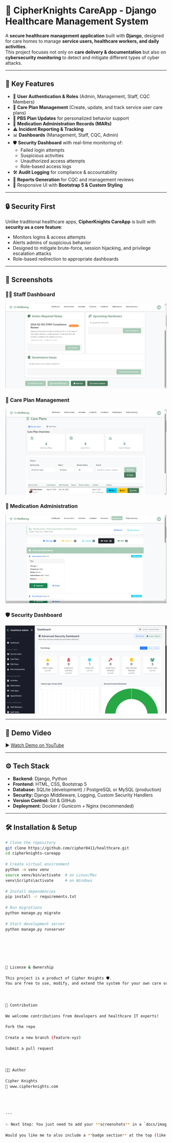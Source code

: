 # 🏥 CipherKnights CareApp - Django Healthcare Management System  

A **secure healthcare management application** built with **Django**, designed for care homes to manage **service users, healthcare workers, and daily activities**.  
This project focuses not only on **care delivery & documentation** but also on **cybersecurity monitoring** to detect and mitigate different types of cyber attacks.  

---

## 🚀 Key Features  

- 🔐 **User Authentication & Roles** (Admin, Management, Staff, CQC Members)  
- 📝 **Care Plan Management** (Create, update, and track service user care plans)  
- 🧠 **PBS Plan Updates** for personalized behavior support  
- 💊 **Medication Administration Records (MARs)**  
- ⚠️ **Incident Reporting & Tracking**  
- 📊 **Dashboards** (Management, Staff, CQC, Admin)  
- 🛡️ **Security Dashboard** with real-time monitoring of:  
  - Failed login attempts  
  - Suspicious activities  
  - Unauthorized access attempts  
  - Role-based access logs  
- 🛠️ **Audit Logging** for compliance & accountability  
- 📑 **Reports Generation** for CQC and management reviews  
- 🎨 Responsive UI with **Bootstrap 5 & Custom Styling**  

---

## 🔒 Security First  

Unlike traditional healthcare apps, **CipherKnights CareApp** is built with **security as a core feature**:  
- Monitors logins & access attempts  
- Alerts admins of suspicious behavior  
- Designed to mitigate brute-force, session hijacking, and privilege escalation attacks  
- Role-based redirection to appropriate dashboards  

---

## 📸 Screenshots  

### 👩‍⚕️ Staff Dashboard  
![Staff Dashboard](docs/images/staff_dashboard.png)  

### 📑 Care Plan Management  
![Care Plans](docs/images/careplans.png)  

### 💊 Medication Administration  
![MARs](docs/images/medications.png)  

### 🛡️ Security Dashboard  
![Security Dashboard](docs/images/security_dashboard.png)  

---

## 🎥 Demo Video  

▶️ [Watch Demo on YouTube](https://www.youtube.com/your-demo-link)  

---

## ⚙️ Tech Stack  

- **Backend:** Django, Python  
- **Frontend:** HTML, CSS, Bootstrap 5  
- **Database:** SQLite (development) / PostgreSQL or MySQL (production)  
- **Security:** Django Middleware, Logging, Custom Security Handlers  
- **Version Control:** Git & GitHub  
- **Deployment:** Docker / Gunicorn + Nginx (recommended)  

---

## 🛠️ Installation & Setup  

```bash
# Clone the repository
git clone https://github.com/cipher0411/healthcare.git
cd cipherknights-careapp

# Create virtual environment
python -m venv venv
source venv/bin/activate  # on Linux/Mac
venv\Scripts\activate     # on Windows

# Install dependencies
pip install -r requirements.txt

# Run migrations
python manage.py migrate

# Start development server
python manage.py runserver






📜 License & Ownership

This project is a product of Cipher Knights 🛡️.
You are free to use, modify, and extend the system for your own care organization, but you must retain credits to Cipher Knights as the original creator.



🤝 Contribution

We welcome contributions from developers and healthcare IT experts!

Fork the repo

Create a new branch (feature-xyz)

Submit a pull request



👨‍💻 Author

Cipher Knights
🔗 www.cipherknights.com




---

✨ Next Step: You just need to add your **screenshots** in a `docs/images/` folder and upload your **demo video to YouTube**, then replace the placeholder links.  

Would you like me to also include a **badge section** at the top (like Build Status, Python Version, License, etc.) to make it look even more professional?
